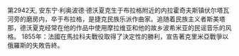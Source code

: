 第2942天, 安东宁·利奥波德·德沃夏克生于布拉格附近的内拉霍奇夫斯镇伏尔塔瓦河旁的磨房内，卒于布拉格，是捷克民族乐派作曲家。追随着民族主义者斯美塔那，德沃夏克经常在他的作品中使用摩拉维亚和他的故乡波希米亚的民谣音乐的风格。
1855年：法國在馬拉科夫戰役取得了決定性的勝利，宣告著克里米亞戰爭以俄羅斯的失敗告終。